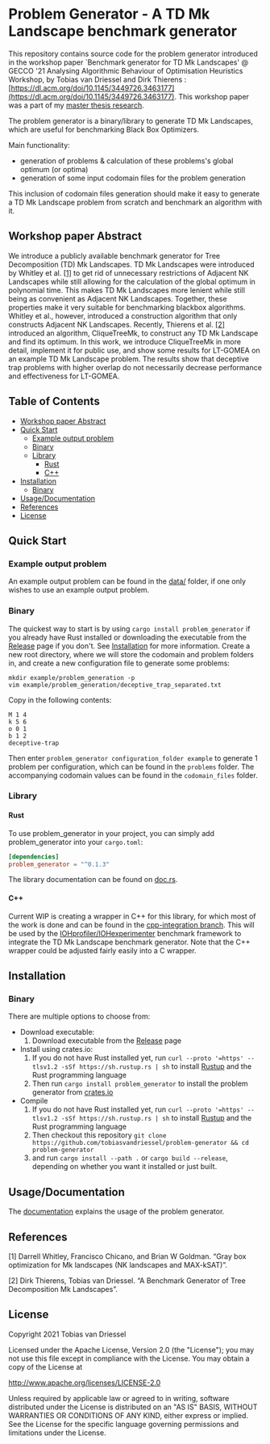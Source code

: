 <!-- omit in toc -->
# Problem Generator - A TD Mk Landscape benchmark generator

<!-- TODO: abstract, paper, source code, install script, executable. -->
<!-- example problem instance text file, with k = 5, o = 2, M = 10 -->

This repository contains source code for the problem generator introduced in the workshop paper `Benchmark generator for TD Mk Landscapes' @ GECCO '21 Analysing Algorithmic Behaviour of Optimisation Heuristics Workshop, by Tobias van Driessel and Dirk Thierens : [https://dl.acm.org/doi/10.1145/3449726.3463177](https://dl.acm.org/doi/10.1145/3449726.3463177). This workshop paper was a part of my [master thesis research](https://www.dropbox.com/s/8gcxlszjxumogys/TDMkLandscape_poster.pdf?dl=0).

The problem generator is a binary/library to generate TD Mk Landscapes, which are useful for benchmarking Black Box Optimizers. 
<!-- (with fixed clique/subfunction size k, overlapping variables between cliques/subfunctions o, and number of branches in the clique tree b values)-->
Main functionality:
* generation of problems & calculation of these problems's global optimum (or optima)
* generation of some input codomain files for the problem generation

This inclusion of codomain files generation should make it easy to generate a TD Mk Landscape problem from scratch and benchmark an algorithm with it.


## Workshop paper Abstract

We introduce a publicly available benchmark generator for Tree Decomposition (TD) Mk Landscapes. TD Mk Landscapes were introduced by Whitley et al. [\[1\]](#references) to get rid of unnecessary restrictions of Adjacent NK Landscapes while still allowing for the calculation of the global optimum in polynomial time. This makes TD Mk Landscapes more lenient while still being as convenient as Adjacent NK Landscapes. Together, these properties make it very suitable for benchmarking blackbox algorithms. Whitley et al., however, introduced a construction algorithm that only constructs Adjacent NK Landscapes. Recently, Thierens et al. [\[2\]](#references) introduced an algorithm, CliqueTreeMk, to construct any TD Mk Landscape and find its optimum. In this work, we introduce CliqueTreeMk in more detail, implement it for public use, and show some results for LT-GOMEA on an example TD Mk Landscape problem. The results show that deceptive trap problems with higher overlap do not necessarily decrease performance and effectiveness for LT-GOMEA.



<!-- omit in toc -->
## Table of Contents
- [Workshop paper Abstract](#workshop-paper-abstract)
- [Quick Start](#quick-start)
	- [Example output problem](#example-output-problem)
	- [Binary](#binary)
	- [Library](#library)
		- [Rust](#rust)
		- [C++](#c)
- [Installation](#installation)
	- [Binary](#binary-1)
- [Usage/Documentation](#usagedocumentation)
- [References](#references)
- [License](#license)

## Quick Start

### Example output problem

An example output problem can be found in the [data/](https://github.com/tobiasvandriessel/problem-generator/tree/main/data/) folder, if one only wishes to use an example output problem.

### Binary 

The quickest way to start is by using ```cargo install problem_generator``` if you already have Rust installed or downloading the executable from the [Release](https://github.com/tobiasvandriessel/problem-generator/releases/latest) page if you don't. See [Installation](#installation) for more information.
Create a new root directory, where we will store the codomain and problem folders in, and create a new configuration file to generate some problems:
```
mkdir example/problem_generation -p
vim example/problem_generation/deceptive_trap_separated.txt
```

Copy in the following contents:
```
M 1 4
k 5 6
o 0 1
b 1 2
deceptive-trap
```

Then enter ```problem_generator configuration_folder example``` to generate 1 problem per configuration, which can be found in the `problems` folder. The accompanying codomain values can be found in the `codomain_files` folder.

### Library 

#### Rust

To use problem_generator in your project, you can simply add problem_generator into your ```cargo.toml```: 

```toml
[dependencies]
problem_generator = "^0.1.3"
```

The library documentation can be found on [doc.rs](https://docs.rs/problem_generator/0.1.3).

#### C++

Current WIP is creating a wrapper in C++ for this library, for which most of the work is done and can be found in the [cpp-integration branch](https://github.com/tobiasvandriessel/problem-generator/tree/cpp_integration). This will be used by the [IOHprofiler/IOHexperimenter](https://github.com/IOHprofiler/IOHexperimenter) benchmark framework to integrate the TD Mk Landscape benchmark generator. Note that the C++ wrapper could be adjusted fairly easily into a C wrapper. 


## Installation

### Binary

There are multiple options to choose from:
- Download executable:
	1. Download executable from the [Release](https://github.com/tobiasvandriessel/problem-generator/releases/latest) page
- Install using crates.io:  
	1. If you do not have Rust installed yet, run ```curl --proto '=https' --tlsv1.2 -sSf https://sh.rustup.rs | sh``` to install [Rustup](https://rustup.rs/) and the Rust programming language  
	2. Then run ```cargo install problem_generator``` to install the problem generator from [crates.io](https://crates.io/)  
- Compile  
	1. If you do not have Rust installed yet, run ```curl --proto '=https' --tlsv1.2 -sSf https://sh.rustup.rs | sh``` to install [Rustup](https://rustup.rs/) and the Rust programming language  
	2. Then checkout this repository ```git clone https://github.com/tobiasvandriessel/problem-generator && cd problem-generator```  
	3. and run ```cargo install --path .``` or ```cargo build --release```, 
	     depending on whether you want it installed or just built.  

## Usage/Documentation

The [documentation](https://tobiasvandriessel.github.io/problem-generator/) explains the usage of the problem generator.



## References 

\[1\] Darrell Whitley, Francisco Chicano, and Brian W Goldman. “Gray box optimization for Mk landscapes (NK landscapes and MAX-kSAT)”.

\[2\] Dirk Thierens, Tobias van Driessel. “A Benchmark Generator of Tree Decomposition Mk Landscapes”.

## License

Copyright 2021 Tobias van Driessel

Licensed under the Apache License, Version 2.0 (the "License");
you may not use this file except in compliance with the License.
You may obtain a copy of the License at

http://www.apache.org/licenses/LICENSE-2.0

Unless required by applicable law or agreed to in writing, software
distributed under the License is distributed on an "AS IS" BASIS,
WITHOUT WARRANTIES OR CONDITIONS OF ANY KIND, either express or implied.
See the License for the specific language governing permissions and
limitations under the License.
